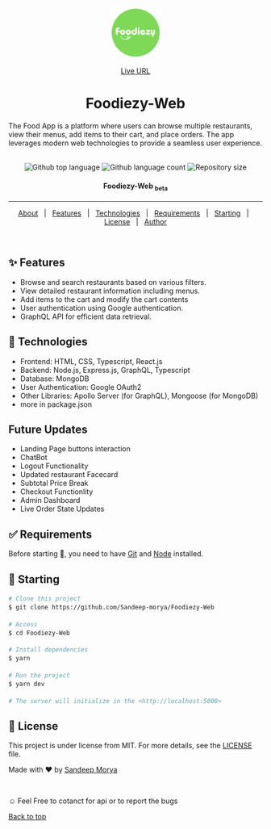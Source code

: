 <div align="center" id="top">
  <img width="100" height="100" src="./public/logo.svg" alt="Foodiezy-Web-Web" />

<a href="https://foodiezy-Web.netlify.app/">Live URL</a>

</div>

<h1 align="center">Foodiezy-Web</h1>
The Food App is a platform where users can browse multiple restaurants, view their menus, add items to their cart, and place orders. The app leverages modern web technologies to provide a seamless user experience.
<br/>
<br/>
<p align="center">
  <img alt="Github top language" src="https://img.shields.io/github/languages/top/Sandeep-morya/Foodiezy-Web?color=56BEB8">

  <img alt="Github language count" src="https://img.shields.io/github/languages/count/Sandeep-morya/Foodiezy-Web?color=56BEB8">

  <img alt="Repository size" src="https://img.shields.io/github/repo-size/Sandeep-morya/Foodiezy-Web?color=56BEB8">

  </p>

  <!-- <img alt="Github issues" src="https://img.shields.io/github/issues/Sandeep-morya/Foodiezy-Web?color=56BEB8" /> -->

  <!-- <img alt="Github forks" src="https://img.shields.io/github/forks/Sandeep-morya/Foodiezy-Web?color=56BEB8" /> -->

  <!-- <img alt="Github stars" src="https://img.shields.io/github/stars/Sandeep-morya/Foodiezy-Web?color=56BEB8" /> -->
</p>

<h4 align="center">
	Foodiezy-Web <sub>beta</sub>
</h4>

<hr>

<p align="center">
  <a href="#dart-about">About</a> &#xa0; | &#xa0;
  <a href="#sparkles-features">Features</a> &#xa0; | &#xa0;
  <a href="#rocket-technologies">Technologies</a> &#xa0; | &#xa0;
  <a href="#white_check_mark-requirements">Requirements</a> &#xa0; | &#xa0;
  <a href="#checkered_flag-starting">Starting</a> &#xa0; | &#xa0;
  <a href="#memo-license">License</a> &#xa0; | &#xa0;
  <a href="https://github.com/Sandeep-morya" target="_blank">Author</a>
</p>

<br>

## :sparkles: Features

- Browse and search restaurants based on various filters.
- View detailed restaurant information including menus.
- Add items to the cart and modify the cart contents
- User authentication using Google authentication.
- GraphQL API for efficient data retrieval.

## :rocket: Technologies

- Frontend: HTML, CSS, Typescript, React.js
- Backend: Node.js, Express.js, GraphQL, Typescript
- Database: MongoDB
- User Authentication: Google OAuth2
- Other Libraries: Apollo Server (for GraphQL), Mongoose (for MongoDB)
- more in package.json

## Future Updates

- Landing Page buttons interaction
- ChatBot
- Logout Functionality
- Updated restaurant Facecard
- Subtotal Price Break
- Checkout Functionlity
- Admin Dashboard
- Live Order State Updates

## :white_check_mark: Requirements

Before starting :checkered_flag:, you need to have [Git](https://git-scm.com) and [Node](https://nodejs.org/en/) installed.

## :checkered_flag: Starting

```bash
# Clone this project
$ git clone https://github.com/Sandeep-morya/Foodiezy-Web

# Access
$ cd Foodiezy-Web

# Install dependencies
$ yarn

# Run the project
$ yarn dev

# The server will initialize in the <http://localhost:5000>
```

## :memo: License

This project is under license from MIT. For more details, see the [LICENSE](LICENSE.md) file.

Made with :heart: by <a href="https://github.com/Sandeep-morya" target="_blank">Sandeep Morya</a>

&#xa0;

☺ Feel Free to cotanct for api or to report the bugs

<a href="#top">Back to top</a>
